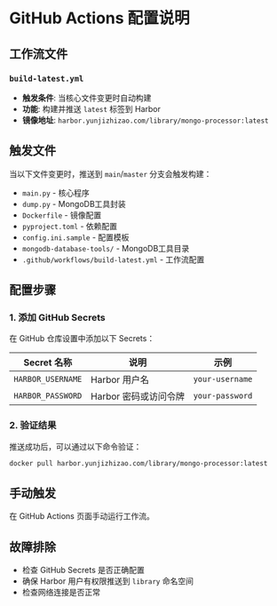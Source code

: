 # GitHub Actions 配置说明

## 工作流文件

### `build-latest.yml`
- **触发条件**: 当核心文件变更时自动构建
- **功能**: 构建并推送 `latest` 标签到 Harbor
- **镜像地址**: `harbor.yunjizhizao.com/library/mongo-processor:latest`

## 触发文件
当以下文件变更时，推送到 `main`/`master` 分支会触发构建：
- `main.py` - 核心程序
- `dump.py` - MongoDB工具封装
- `Dockerfile` - 镜像配置
- `pyproject.toml` - 依赖配置
- `config.ini.sample` - 配置模板
- `mongodb-database-tools/` - MongoDB工具目录
- `.github/workflows/build-latest.yml` - 工作流配置

## 配置步骤

### 1. 添加 GitHub Secrets
在 GitHub 仓库设置中添加以下 Secrets：

| Secret 名称 | 说明 | 示例 |
|-------------|------|------|
| `HARBOR_USERNAME` | Harbor 用户名 | `your-username` |
| `HARBOR_PASSWORD` | Harbor 密码或访问令牌 | `your-password` |

### 2. 验证结果
推送成功后，可以通过以下命令验证：
```bash
docker pull harbor.yunjizhizao.com/library/mongo-processor:latest
```

## 手动触发
在 GitHub Actions 页面手动运行工作流。

## 故障排除
- 检查 GitHub Secrets 是否正确配置
- 确保 Harbor 用户有权限推送到 `library` 命名空间
- 检查网络连接是否正常